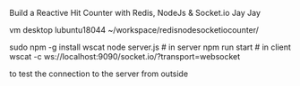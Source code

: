 Build a Reactive Hit Counter with Redis, NodeJs & Socket.io
Jay Jay

vm desktop lubuntu18044
~/workspace/redisnodesocketiocounter/

sudo npm -g install wscat
node server.js     # in server
npm run start      # in client
wscat -c ws://localhost:9090/socket.io/?transport=websocket

to test the connection to the server from outside



